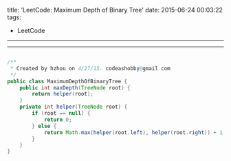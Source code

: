 title: 'LeetCode: Maximum Depth of Binary Tree'
date: 2015-06-24 00:03:22
tags:
 - LeetCode
---
<hr/>    

```java

/**
 * Created by hzhou on 4/27/15. codeashobby@gmail.com
 */
public class MaximumDepthOfBinaryTree {
	public int maxDepth(TreeNode root) {
		return helper(root);
	}
	private int helper(TreeNode root) {
		if (root == null) {
			return 0;
		} else {
			return Math.max(helper(root.left), helper(root.right)) + 1;
		}
	}
}
```
